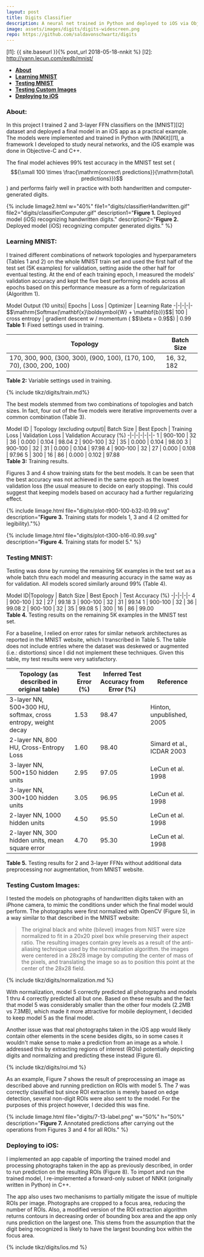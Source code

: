 ```yaml
---
layout: post
title: Digits Classifier
description: A neural net trained in Python and deployed to iOS via Objective-C++
image: assets/images/digits/digits-widescreen.png
repo: https://github.com/saldavonschwartz/digits
---
```

<!-- Links: -->
[l1]: {{ site.baseurl }}{% post_url 2018-05-18-nnkit %}
[l2]: http://yann.lecun.com/exdb/mnist/

<!--  Doc Start -->
- **[About](#1)**
- **[Learning MNIST](#2)**
- **[Testing MNIST](#3)**
- **[Testing Custom Images](#4)**
- **[Deploying to iOS](#5)**

### <a class="toc_item" name="1"></a>About:

In this project I trained 2 and 3-layer FFN classifiers on the [MNIST][l2] dataset and deployed a final model in an iOS app as a practical example. The models were implemented and trained in Python with [NNKit][l1], a framework I developed to study neural networks, and the iOS example was done in Objective-C and C++.

The final model achieves 99% test accuracy in the MNIST test set ($${\small 100 \times \frac{\mathrm{correct\ predictions}}{\mathrm{total\ predictions}}}$$) and performs fairly well in practice with both handwritten and computer-generated digits.

{% include limage2.html
  w="40%"
  file1="digits/classifierHandwritten.gif"
  file2="digits/classifierComputer.gif"
  description1="<strong>Figure 1.</strong> Deployed model (iOS) recognizing handwritten digits."
  description2="<strong>Figure 2.</strong> Deployed model (iOS) recognizing computer generated digits."
%}

### <a class="toc_item" name="2"></a>Learning MNIST:
I trained different combinations of network topologies and hyperparameters (Tables 1 and 2) on the whole MNIST train set and used the first half of the test set (5K examples) for validation, setting aside the other half for eventual testing. At the end of each training epoch, I measured the models' validation accuracy and kept the five best performing models across all epochs based on this performance measure as a form of regularization (Algorithm 1).

<div style="overflow-x: auto;" markdown="block">
Model Output (10 units)| Epochs | Loss | Optimizer | Learning Rate
 -|-|-|-|-
$$\mathrm{Softmax(\mathbf{x}\boldsymbol{W} + \mathbf{b})}$$| 100 | cross entropy |   gradient descent w / momentum ( $$\beta = 0.9$$) | 0.99

</div>
<figcaption><strong>Table 1:</strong> Fixed settings used in training.</figcaption>

Topology | Batch Size
-|-
170, 300, 900, (300, 300), (900, 100), (170, 100, 70), (300, 200, 100) | 16, 32, 182

<figcaption><strong>Table 2:</strong> Variable settings used in training.</figcaption>

{% include tikz/digits/train.md%}

The best models stemmed from two combinations of topologies and batch sizes. In fact, four out of the five models were iterative improvements over a common combination (Table 3).

<div style="overflow-x: auto;" markdown="block">
Model ID | Topology (excluding output)| Batch Size | Best Epoch | Training Loss | Validation Loss | Validation Accuracy (%)
 -|-|-|-|-|-|-
1 | 900-100 | 32 | 36 | 0.000 | 0.104 | 98.04
2 | 900-100 | 32 | 35 | 0.000 | 0.104 | 98.00
3 | 900-100 | 32 | 31 | 0.000 | 0.104 | 97.98
4 | 900-100 | 32 | 27 | 0.000 | 0.108 | 97.96
5 | 300 | 16 | 86 | 0.000 | 0.102 | 97.88

</div>
<figcaption><strong>Table 3:</strong> Training results.</figcaption>

Figures 3 and 4 show training stats for the best models. It can be seen that the best accuracy was not achieved in the same epoch as the lowest validation loss (the usual measure to decide on early stopping). This could suggest that keeping models based on accuracy had a further regularizing effect.

{% include limage.html file="digits/plot-t900-100-b32-l0.99.svg" description="<strong>Figure 3.</strong> Training stats for models 1, 3 and 4 (2 omitted for legibility)."%}

{% include limage.html file="digits/plot-t300-b16-l0.99.svg" description="<strong>Figure 4.</strong> Training stats for model 5." %}

### <a class="toc_item" name="3"></a>Testing MNIST:

Testing was done by running the remaining 5K examples in the test set as a whole batch thru each model and measuring accuracy in the same way as for validation. All models scored similarly around 99% (Table 4).

<div style="overflow-x: auto;" markdown="block">
Model ID|Topology | Batch Size | Best Epoch | Test Accuracy (%)
 -|-|-|-|-
4 | 900-100 | 32 | 27 | 99.18
3 | 900-100 | 32 | 31 | 99.14
1 | 900-100 | 32 | 36 | 99.08
2 | 900-100 | 32 | 35 | 99.08
5 | 300 | 16 | 86 | 99.00

</div>
<figcaption><strong>Table 4.</strong> Testing results on the remaining 5K examples in the MNIST test set.</figcaption>

For a baseline, I relied on error rates for similar network architectures as reported in the MNIST website, which I transcribed in Table 5. The table does not include entries where the dataset was deskewed or augmented (i.e.: distortions) since I did not implement these techniques. Given this table, my test results were very satisfactory.

Topology (as described in original table) | Test Error (%) | Inferred Test Accuracy from Error (%) | Reference
-|-|-|-
3-layer NN, 500+300 HU, softmax, cross entropy, weight decay | 1.53	| 98.47 |Hinton, unpublished, 2005
2-layer NN, 800 HU, Cross-Entropy Loss | 1.60	| 98.40 | Simard et al., ICDAR 2003
3-layer NN, 500+150 hidden units | 2.95	| 97.05 | LeCun et al. 1998
3-layer NN, 300+100 hidden units | 3.05	| 96.95 | LeCun et al. 1998
2-layer NN, 1000 hidden units	| 4.50	| 95.50 | LeCun et al. 1998
2-layer NN, 300 hidden units, mean square error	| 4.70	| 95.30| LeCun et al. 1998

<figcaption><strong>Table 5.</strong> Testing results for 2 and 3-layer FFNs without additional data preprocessing nor augmentation, from MNIST website.</figcaption>

### <a class="toc_item" name="4"></a>Testing Custom Images:

I tested the models on photographs of handwritten digits taken with an iPhone camera, to mimic the conditions under which the final model would perform. The photographs were first normalized with OpenCV (Figure 5), in a way similar to that described in the MNIST website:
> The original black and white (bilevel) images from NIST were size normalized to fit in a 20x20 pixel box while preserving their aspect ratio. The resulting images contain grey levels as a result of the anti-aliasing technique used by the normalization algorithm. the images were centered in a 28x28 image by computing the center of mass of the pixels, and translating the image so as to position this point at the center of the 28x28 field.

{% include tikz/digits/normalization.md %}

With normalization, model 5 correctly predicted all photographs and models 1 thru 4 correctly predicted all but one. Based on these results and the fact that model 5 was considerably smaller than the other four models (2.2MB vs 7.3MB), which made it more attractive for mobile deployment, I decided to keep model 5 as the final model.

Another issue was that real photographs taken in the iOS app would likely contain other elements in the scene besides digits, so in some cases it wouldn't make sense to make a prediction from an image as a whole. I addressed this by extracting regions of interest (ROIs) potentially depicting digits and normalizing and predicting these instead (Figure 6).

{% include tikz/digits/roi.md %}

As an example, Figure 7 shows the result of preprocessing an image as described above and running prediction on ROIs with model 5. The 7 was correctly classified but since ROI extraction is merely based on edge detection, several non-digit ROIs were also sent to the model. For the purposes of this project however, I decided this was fine.

{% include limage.html file="digits/7-13-label.png" w="50%" h="50%" description="<strong>Figure 7.</strong> Annotated predictions after carrying out the operations from Figures 3 and 4 for all ROIs." %}

### <a class="toc_item" name="5"></a>Deploying to iOS:
I implemented an app capable of importing the trained model and processing photographs taken in the app as previously described, in order to run prediction on the resulting ROIs (Figure 8). To import and run the trained model, I re-implemented a forward-only subset of NNKit (originally written in Python) in C++.

The app also uses two mechanisms to partially mitigate the issue of multiple ROIs per image. Photographs are cropped to a focus area, reducing the number of ROIs. Also, a modified version of the ROI extraction algorithm returns contours in decreasing order of bounding box area and the app only runs prediction on the largest one. This stems from the assumption that the digit being recognized is likely to have the largest bounding box within the focus area.

{% include tikz/digits/ios.md %}
